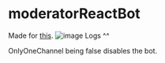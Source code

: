 # moderatorReactBot
Made for [this](https://www.reddit.com/r/Discord_Bots/comments/sc34l8/need_verification_bot/).
![image](https://user-images.githubusercontent.com/76237496/150916058-9e3593f1-2f32-4680-b78b-dea8e231c507.png)
Logs ^^

OnlyOneChannel being false disables the bot.
